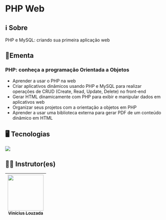 # PHP Web

## ℹ️ Sobre

<p>PHP e MySQL: criando sua primeira aplicação web</p>

## 📘Ementa

### PHP: conheça a programação Orientada a Objetos

- Aprender a usar o PHP na web
- Criar aplicativos dinâmicos usando PHP e MySQL para realizar operações de CRUD (Create, Read, Update, Delete) no front-end
- Gerar HTML dinamicamente com PHP para exibir e manipular dados em aplicativos web
- Organizar seus projetos com a orientação a objetos em PHP
- Aprender a usar uma biblioteca externa para gerar PDF de um conteúdo dinâmico em HTML

## 🖥️ Tecnologias

<div>
  <img src="https://img.shields.io/badge/php-%23777BB4.svg?&logo=php&logoColor=white">
</div>

## 🧑‍🏫 Instrutor(es)

| [<img loading="lazy" src="https://avatars.githubusercontent.com/u/56182156?v=4" width=115><br><sub>Vinícius Louzada</sub>](https://github.com/vinelouzada) |
| :--------------------------------------------------------------------------------------------------------------------------------------------------------: |
